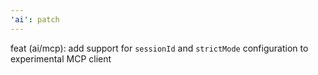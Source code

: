 ```yaml
---
'ai': patch
---
```


feat (ai/mcp): add support for `sessionId` and `strictMode` configuration to experimental MCP client
